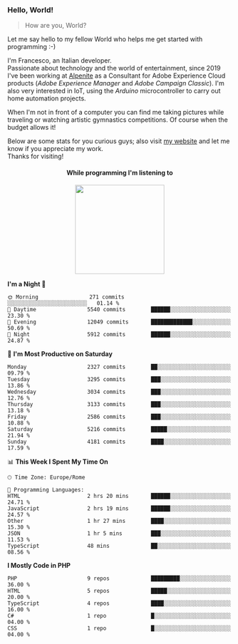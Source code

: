 ### Hello, World!

> How are you, World?

Let me say hello to my fellow World who helps me get started with programming :-)

I'm Francesco, an Italian developer.  
Passionate about technology and the world of entertainment, since 2019 I've been working at [Alpenite](https://www.alpenite.com) as a Consultant for Adobe Experience Cloud products (*Adobe Experience Manager* and *Adobe Campaign Classic*). I'm also very interested in IoT, using the *Arduino* microcontroller to carry out home automation projects.

When I'm not in front of a computer you can find me taking pictures while traveling or watching artistic gymnastics competitions. Of course when the budget allows it!

Below are some stats for you curious guys; also visit [my website](https://www.francescorega.eu) and let me know if you appreciate my work.  
Thanks for visiting!

<div align="center">
  <h4>While programming I'm listening to</h4>
  <a href="https://apps.francescorega.eu/now-playing/11147232609" target="_blank"><img src="https://apps.francescorega.eu/now-playing/11147232609" width="200"></a>
</div>

<!--START_SECTION:waka-->
**I'm a Night 🦉** 

```text
🌞 Morning                271 commits         ░░░░░░░░░░░░░░░░░░░░░░░░░   01.14 % 
🌆 Daytime                5540 commits        ██████░░░░░░░░░░░░░░░░░░░   23.30 % 
🌃 Evening                12049 commits       █████████████░░░░░░░░░░░░   50.69 % 
🌙 Night                  5912 commits        ██████░░░░░░░░░░░░░░░░░░░   24.87 % 
```
📅 **I'm Most Productive on Saturday** 

```text
Monday                   2327 commits        ██░░░░░░░░░░░░░░░░░░░░░░░   09.79 % 
Tuesday                  3295 commits        ███░░░░░░░░░░░░░░░░░░░░░░   13.86 % 
Wednesday                3034 commits        ███░░░░░░░░░░░░░░░░░░░░░░   12.76 % 
Thursday                 3133 commits        ███░░░░░░░░░░░░░░░░░░░░░░   13.18 % 
Friday                   2586 commits        ███░░░░░░░░░░░░░░░░░░░░░░   10.88 % 
Saturday                 5216 commits        █████░░░░░░░░░░░░░░░░░░░░   21.94 % 
Sunday                   4181 commits        ████░░░░░░░░░░░░░░░░░░░░░   17.59 % 
```


📊 **This Week I Spent My Time On** 

```text
🕑︎ Time Zone: Europe/Rome

💬 Programming Languages: 
HTML                     2 hrs 20 mins       ██████░░░░░░░░░░░░░░░░░░░   24.71 % 
JavaScript               2 hrs 19 mins       ██████░░░░░░░░░░░░░░░░░░░   24.57 % 
Other                    1 hr 27 mins        ████░░░░░░░░░░░░░░░░░░░░░   15.30 % 
JSON                     1 hr 5 mins         ███░░░░░░░░░░░░░░░░░░░░░░   11.53 % 
TypeScript               48 mins             ██░░░░░░░░░░░░░░░░░░░░░░░   08.56 % 
```

**I Mostly Code in PHP** 

```text
PHP                      9 repos             █████████░░░░░░░░░░░░░░░░   36.00 % 
HTML                     5 repos             █████░░░░░░░░░░░░░░░░░░░░   20.00 % 
TypeScript               4 repos             ████░░░░░░░░░░░░░░░░░░░░░   16.00 % 
C#                       1 repo              █░░░░░░░░░░░░░░░░░░░░░░░░   04.00 % 
CSS                      1 repo              █░░░░░░░░░░░░░░░░░░░░░░░░   04.00 % 
```




<!--END_SECTION:waka-->
